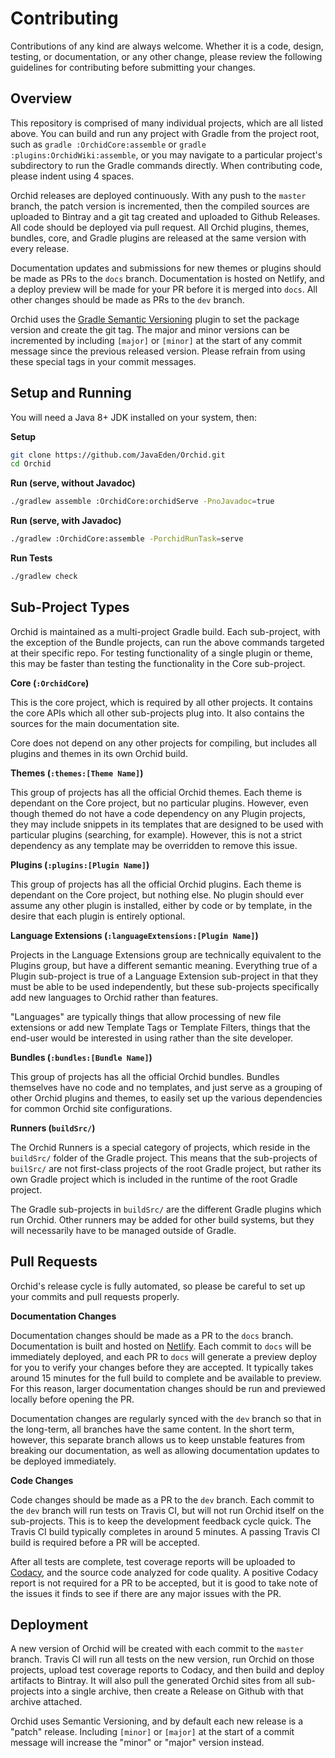 # Contributing

Contributions of any kind are always welcome. Whether it is a code, design, testing, or documentation, or any other
change, please review the following guidelines for contributing before submitting your changes. 

## Overview 

This repository is comprised of many individual projects, which are all listed above. You can build and run any project
with Gradle from the project root, such as `gradle :OrchidCore:assemble` or `gradle :plugins:OrchidWiki:assemble`, or 
you may navigate to a particular project's subdirectory to run the Gradle commands directly. When contributing code, 
please indent using 4 spaces.

Orchid releases are deployed continuously. With any push to the `master` branch, the patch version is incremented, then
the compiled sources are uploaded to Bintray and a git tag created and uploaded to Github Releases. All code should be 
deployed via pull request. All Orchid plugins, themes, bundles, core, and Gradle plugins are released at the same 
version with every release.

Documentation updates and submissions for new themes or plugins should be made as PRs to the `docs` branch. 
Documentation is hosted on Netlify, and a deploy preview will be made for your PR before it is merged into `docs`. All
other changes should be made as PRs to the `dev` branch.

Orchid uses the [Gradle Semantic Versioning](https://github.com/vivin/gradle-semantic-build-versioning) plugin to set
the package version and create the git tag. The major and minor versions can be incremented by including `[major]` or
`[minor]` at the start of any commit message since the previous released version. Please refrain from using these 
special tags in your commit messages.

## Setup and Running

You will need a Java 8+ JDK installed on your system, then:

**Setup**
```bash
git clone https://github.com/JavaEden/Orchid.git
cd Orchid
```

**Run (serve, without Javadoc)**
```bash
./gradlew assemble :OrchidCore:orchidServe -PnoJavadoc=true
```

**Run (serve, with Javadoc)**
```bash
./gradlew :OrchidCore:assemble -PorchidRunTask=serve
```

**Run Tests**
```bash
./gradlew check
```

## Sub-Project Types

Orchid is maintained as a multi-project Gradle build. Each sub-project, with the exception of the Bundle projects, can 
run the above commands targeted at their specific repo. For testing functionality of a single plugin or theme, this may
be faster than testing the functionality in the Core sub-project.

**Core (`:OrchidCore`)**

This is the core project, which is required by all other projects. It contains the core APIs which all other 
sub-projects plug into. It also contains the sources for the main documentation site.

Core does not depend on any other projects for compiling, but includes all plugins and themes in its own Orchid build. 

**Themes (`:themes:[Theme Name]`)**

This group of projects has all the official Orchid themes. Each theme is dependant on the Core project, but no 
particular plugins. However, even though themed do not have a code dependency on any Plugin projects, they may include
snippets in its templates that are designed to be used with particular plugins (searching, for example). However, this
is not a strict dependency as any template may be overridden to remove this issue.

**Plugins (`:plugins:[Plugin Name]`)**

This group of projects has all the official Orchid plugins. Each theme is dependant on the Core project, but nothing 
else. No plugin should ever assume any other plugin is installed, either by code or by template, in the desire that each
plugin is entirely optional.

**Language Extensions (`:languageExtensions:[Plugin Name]`)**

Projects in the Language Extensions group are technically equivalent to the Plugins group, but have a different 
semantic meaning. Everything true of a Plugin sub-project is true of a Language Extension sub-project in that they must
be able to be used independently, but these sub-projects specifically add new languages to Orchid rather than features.

"Languages" are typically things that allow processing of new file extensions or add new Template Tags or Template 
Filters, things that the end-user would be interested in using rather than the site developer.

**Bundles (`:bundles:[Bundle Name]`)**

This group of projects has all the official Orchid bundles. Bundles themselves have no code and no templates, and just
serve as a grouping of other Orchid plugins and themes, to easily set up the various dependencies for common Orchid site
configurations.

**Runners (`buildSrc/`)**

The Orchid Runners is a special category of projects, which reside in the `buildSrc/` folder of the Gradle project. This
means that the sub-projects of `builSrc/` are not first-class projects of the root Gradle project, but rather its own
Gradle project which is included in the runtime of the root Gradle project.

The Gradle sub-projects in `buildSrc/` are the different Gradle plugins which run Orchid. Other runners may be added for
other build systems, but they will necessarily have to be managed outside of Gradle.

## Pull Requests

Orchid's release cycle is fully automated, so please be careful to set up your commits and pull requests properly. 

**Documentation Changes**

Documentation changes should be made as a PR to the `docs` branch. Documentation is built and hosted on 
[Netlify](https://www.netlify.com/). Each commit to `docs` will be immediately deployed, and each PR to `docs` will 
generate a preview deploy for you to verify your changes before they are accepted. It typically takes around 15 minutes 
for the full build to complete and be available to preview. For this reason, larger documentation changes should be run
and previewed locally before opening the PR. 

Documentation changes are regularly synced with the `dev` branch so that in the long-term, all branches have the same
content. In the short term, however, this separate branch allows us to keep unstable features from breaking our 
documentation, as well as allowing documentation updates to be deployed immediately.

**Code Changes**

Code changes should be made as a PR to the `dev` branch. Each commit to the `dev` branch will run tests on Travis CI, 
but will not run Orchid itself on the sub-projects. This is to keep the development feedback cycle quick. The Travis CI
build typically completes in around 5 minutes. A passing Travis CI build is required before a PR will be accepted.

After all tests are complete, test coverage reports will be uploaded to [Codacy](https://www.codacy.com), and the source
code analyzed for code quality. A positive Codacy report is not required for a PR to be accepted, but it is good to take
note of the issues it finds to see if there are any major issues with the PR.

## Deployment

A new version of Orchid will be created with each commit to the `master` branch. Travis CI will run all tests on the new
version, run Orchid on those projects, upload test coverage reports to Codacy, and then build and deploy artifacts to 
Bintray. It will also pull the generated Orchid sites from all sub-projects into a single archive, then create a Release
on Github with that archive attached. 

Orchid uses Semantic Versioning, and by default each new release is a "patch" release. Including `[minor]` or `[major]`
at the start of a commit message will increase the "minor" or "major" version instead.